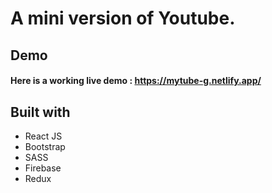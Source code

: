# A mini version of Youtube.

## Demo

#### Here is a working live demo : https://mytube-g.netlify.app/

## Built with

- React JS
- Bootstrap
- SASS
- Firebase
- Redux
